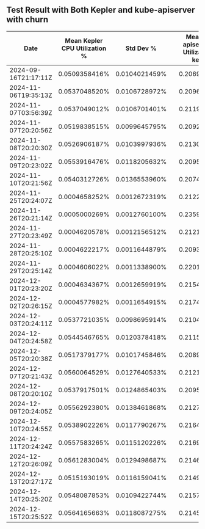 ## Test Result with Both Kepler and kube-apiserver with churn

| Date                 | Mean Kepler CPU Utilization % | Std Dev %     | | Mean kube-apiserver CPU Utilization w/o kepler%     | Std Dev %      | | Mean kube-apiserver CPU Utilization w kepler%     | Std Dev %      |  | Diff of Mean kube-apiserver CPU Utilization w/ and w/o kepler%     |
|----------------------|-------------------------------|---------------|---|---------------------------------------|----------------|---|---------------------------------------|----------------|---|---------------------------------------|
|  2024-09-16T21:17:11Z| 0.0509358416% | 0.0104021459% |    | 0.2069846620% | 0.1448578283% |    | 0.2131404869% | 0.1319508423% |    | 0.0061558249% |
|  2024-11-06T19:35:13Z| 0.0537048520% | 0.0106728972% |    | 0.2096856688% | 0.1476225050% |    | 0.2168396699% | 0.1808575715% |    | 0.0071540011% |
|  2024-11-07T03:56:39Z| 0.0537049012% | 0.0106701401% |    | 0.2119097010% | 0.1753625834% |    | 0.2183053657% | 0.1646764335% |    | 0.0063956647% |
|  2024-11-07T20:20:56Z| 0.0519838515% | 0.0099645795% |    | 0.2092858356% | 0.1371107659% |    | 0.2129892508% | 0.1361452027% |    | 0.0037034152% |
|  2024-11-08T20:20:30Z| 0.0526906187% | 0.0103997936% |    | 0.2130755548% | 0.1442438274% |    | 0.2168653998% | 0.1354733013% |    | 0.0037898450% |
|  2024-11-09T20:23:02Z| 0.0553916476% | 0.0118205632% |    | 0.2095078799% | 0.1296694063% |    | 0.2157577878% | 0.1562363443% |    | 0.0062499079% |
|  2024-11-10T20:21:56Z| 0.0540312726% | 0.0136553960% |    | 0.2074146584% | 0.1436824473% |    | 0.2147335754% | 0.1475811825% |    | 0.0073189170% |
|  2024-11-25T20:24:07Z| 0.0004658252% | 0.0012672319% |    | 0.2122281080% | 0.1512685701% |    | 0.2144326044% | 0.1734602619% |    | 0.0022044964% |
|  2024-11-26T20:21:14Z| 0.0005000269% | 0.0012760100% |    | 0.2359550631% | 0.1785495104% |    | 0.2344588493% | 0.1637437475% |    | -0.0014962138% |
|  2024-11-27T20:23:49Z| 0.0004620578% | 0.0012156512% |    | 0.2121149128% | 0.1544028792% |    | 0.2159470510% | 0.1666014168% |    | 0.0038321382% |
|  2024-11-28T20:25:10Z| 0.0004622217% | 0.0011644879% |    | 0.2093801770% | 0.1385463509% |    | 0.2111527217% | 0.1589771488% |    | 0.0017725447% |
|  2024-11-29T20:25:14Z| 0.0004606022% | 0.0011338900% |    | 0.2201954797% | 0.1643221672% |    | 0.2211794994% | 0.1672265616% |    | 0.0009840197% |
|  2024-12-01T20:23:20Z| 0.0004634367% | 0.0012659919% |    | 0.2154476860% | 0.1586729956% |    | 0.2156845269% | 0.1511471367% |    | 0.0002368409% |
|  2024-12-02T20:26:15Z| 0.0004577982% | 0.0011654915% |    | 0.2174224102% | 0.1712058139% |    | 0.2166116476% | 0.1520366277% |    | -0.0008107626% |
|  2024-12-03T20:24:11Z| 0.0537721035% | 0.0098695914% |    | 0.2104397330% | 0.1705583043% |    | 0.2147679003% | 0.1429501096% |    | 0.0043281673% |
|  2024-12-04T20:24:58Z| 0.0544546765% | 0.0120378418% |    | 0.2115726829% | 0.1692674793% |    | 0.2149554357% | 0.1431691771% |    | 0.0033827528% |
|  2024-12-05T20:20:38Z| 0.0517379177% | 0.0101745846% |    | 0.2089092534% | 0.1584610986% |    | 0.2145583485% | 0.1377602516% |    | 0.0056490951% |
|  2024-12-07T20:21:43Z| 0.0560064529% | 0.0127640533% |    | 0.2121030502% | 0.1588772139% |    | 0.2151500112% | 0.1321274799% |    | 0.0030469610% |
|  2024-12-08T20:20:10Z| 0.0537917501% | 0.0124865403% |    | 0.2095891925% | 0.1413515135% |    | 0.2149218228% | 0.1748030434% |    | 0.0053326303% |
|  2024-12-09T20:24:05Z| 0.0556292380% | 0.0138461868% |    | 0.2127062130% | 0.1777031063% |    | 0.2169518014% | 0.1450237459% |    | 0.0042455884% |
|  2024-12-10T20:24:55Z| 0.0538902226% | 0.0117790267% |    | 0.2164156193% | 0.1664028195% |    | 0.2225493443% | 0.1752269657% |    | 0.0061337250% |
|  2024-12-11T20:24:24Z| 0.0557583265% | 0.0115120226% |    | 0.2169023844% | 0.1850514748% |    | 0.2215261421% | 0.1920894932% |    | 0.0046237577% |
|  2024-12-12T20:26:09Z| 0.0561283004% | 0.0129498687% |    | 0.2146696961% | 0.1572383828% |    | 0.2195950318% | 0.1455171425% |    | 0.0049253357% |
|  2024-12-13T20:27:17Z| 0.0515193019% | 0.0116159041% |    | 0.2149981423% | 0.1517269779% |    | 0.2192491928% | 0.1495134587% |    | 0.0042510505% |
|  2024-12-14T20:25:20Z| 0.0548087853% | 0.0109422744% |    | 0.2157321701% | 0.1511898825% |    | 0.2190484767% | 0.1663806656% |    | 0.0033163066% |
|  2024-12-15T20:25:52Z| 0.0564165663% | 0.0118087275% |    | 0.2145563527% | 0.1651029138% |    | 0.2195054980% | 0.1461716925% |    | 0.0049491453% |
